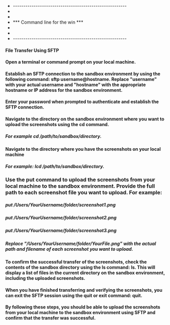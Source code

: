 - *-------------------------------------------------------*
-
-					
-	***	Command line for the win	***
-
-					
- *-------------------------------------------------------*


#### File Transfer Using SFTP

#### Open a terminal or command prompt on your local machine.

#### Establish an SFTP connection to the sandbox environment by using the following command: sftp username@hostname. Replace "username" with your actual username and "hostname" with the appropriate hostname or IP address for the sandbox environment.

#### Enter your password when prompted to authenticate and establish the SFTP connection.

#### Navigate to the directory on the sandbox environment where you want to upload the screenshots using the cd command. 

##### For example cd /path/to/sandbox/directory.

#### Navigate to the directory where you have the screenshots on your local machine 

##### For example: lcd /path/to/sandbox/directory. 

### Use the put command to upload the screenshots from your local machine to the sandbox environment. Provide the full path to each screenshot file you want to upload. For example:

##### put /Users/YourUsername/folder/screenshot1.png

##### put /Users/YourUsername/folder/screenshot2.png

##### put /Users/YourUsername/folder/screenshot3.png

##### Replace "/Users/YourUsername/folder/YourFile.png" with the actual path and filename of each screenshot you want to upload.

#### To confirm the successful transfer of the screenshots, check the contents of the sandbox directory using the ls command: ls. This will display a list of files in the current directory on the sandbox environment, including the uploaded screenshots.

#### When you have finished transferring and verifying the screenshots, you can exit the SFTP session using the quit or exit command: quit.

#### By following these steps, you should be able to upload the screenshots from your local machine to the sandbox environment using SFTP and confirm that the transfer was successful.
